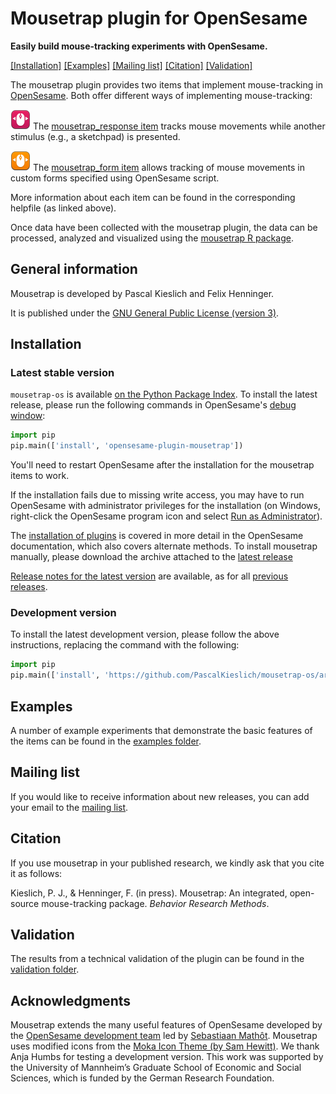 # Mousetrap plugin for OpenSesame

__Easily build mouse-tracking experiments with OpenSesame.__

[[Installation]](#installation) [[Examples]](examples#example-experiments) [[Mailing list]](http://eepurl.com/co1AqX) [[Citation]](#citation) [[Validation]](validation)

The mousetrap plugin provides two items that implement mouse-tracking in [OpenSesame](http://osdoc.cogsci.nl/).
Both offer different ways of implementing mouse-tracking:

![alt text](plugins/mousetrap_response/mousetrap_response_large.png "mousetrap_response plug-in") The [mousetrap_response item](plugins/mousetrap_response/mousetrap_response.md#mousetrap-response-item) tracks mouse movements while another stimulus (e.g., a sketchpad) is presented.

![alt text](plugins/mousetrap_form/mousetrap_form_large.png "mousetrap_form plug-in") The [mousetrap_form item](plugins/mousetrap_form/mousetrap_form.md#mousetrap-form-item) allows tracking of mouse movements in custom forms specified using OpenSesame script.

More information about each item can be found in the corresponding helpfile (as linked above).

Once data have been collected with the mousetrap plugin, the data can be processed, analyzed and visualized using the [mousetrap R package](https://github.com/PascalKieslich/mousetrap).


## General information
Mousetrap is developed by Pascal Kieslich and Felix Henninger.

It is published under the [GNU General Public License (version 3)](LICENSE).

## Installation

### Latest stable version

`mousetrap-os` is available [on the Python Package Index](https://pypi.python.org/pypi/opensesame-plugin-mousetrap). To install the latest release, please run the following commands in OpenSesame's [debug window](http://osdoc.cogsci.nl/manual/interface/#the-debug-window):

```python
import pip
pip.main(['install', 'opensesame-plugin-mousetrap'])
```

You'll need to restart OpenSesame after the installation for the mousetrap items to work.

If the installation fails due to missing write access, you may have to run OpenSesame with administrator privileges for the installation (on Windows, right-click the OpenSesame program icon and select [Run as Administrator](https://technet.microsoft.com/en-us/library/cc732200.aspx)).

The [installation of plugins](http://osdoc.cogsci.nl/manual/environment/#installing-plugins-and-extensions) is covered in more detail in the OpenSesame documentation, which also covers alternate methods. To install mousetrap manually, please download the archive attached to the [latest release](https://github.com/PascalKieslich/mousetrap-os/releases/latest)

[Release notes for the latest version](https://github.com/PascalKieslich/mousetrap-os/releases/latest) are available, as for all [previous releases](https://github.com/PascalKieslich/mousetrap-os/releases).

### Development version

To install the latest development version, please follow the above instructions, replacing the command with the following:

```python
import pip
pip.main(['install', 'https://github.com/PascalKieslich/mousetrap-os/archive/master.zip'])
```

## Examples

A number of example experiments that demonstrate the basic features of the items can be found in the [examples folder](examples#example-experiments).

## Mailing list

If you would like to receive information about new releases, you can add your email to the [mailing list](http://eepurl.com/co1AqX).


## Citation

If you use mousetrap in your published research, we kindly ask that you cite it as follows:

Kieslich, P. J., & Henninger, F. (in press). Mousetrap: An integrated, open-source mouse-tracking package. _Behavior Research Methods_.

## Validation

The results from a technical validation of the plugin can be found in the [validation folder](validation).


## Acknowledgments
Mousetrap extends the many useful features of OpenSesame developed by the [OpenSesame development team](http://osdoc.cogsci.nl/team/) led by [Sebastiaan Mathôt](http://www.cogsci.nl/smathot).
Mousetrap uses modified icons from the [Moka Icon Theme (by Sam Hewitt)](https://snwh.org/moka). We thank Anja Humbs for testing a development version. This work was supported by the University of Mannheim’s Graduate School of Economic and Social Sciences, which is funded by the German Research Foundation.

